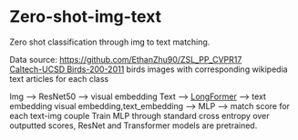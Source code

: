 # Zero-shot-img-text


Zero shot classification through img to text matching. 

Data source: https://github.com/EthanZhu90/ZSL_PP_CVPR17   
[Caltech-UCSD Birds-200-2011](http://www.vision.caltech.edu/visipedia/CUB-200-2011.html) birds images with corresponding wikipedia text articles for each class

Img --> ResNet50 --> visual embedding 
Text --> [LongFormer](https://arxiv.org/abs/2004.05150) --> text embedding
visual embedding,text_embedding --> MLP --> match score for each text-img couple
Train MLP through standard cross entropy over outputted scores, ResNet and Transformer models are pretrained.